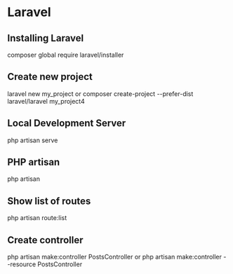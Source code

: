 # Laravel

## Installing Laravel
composer global require laravel/installer

## Create new project 
laravel new my_project
or
composer create-project --prefer-dist laravel/laravel my_project4

## Local Development Server
php artisan serve

## PHP artisan
php artisan

## Show list of routes
php artisan route:list

## Create controller
php artisan make:controller PostsController
or
php artisan make:controller --resource PostsController
